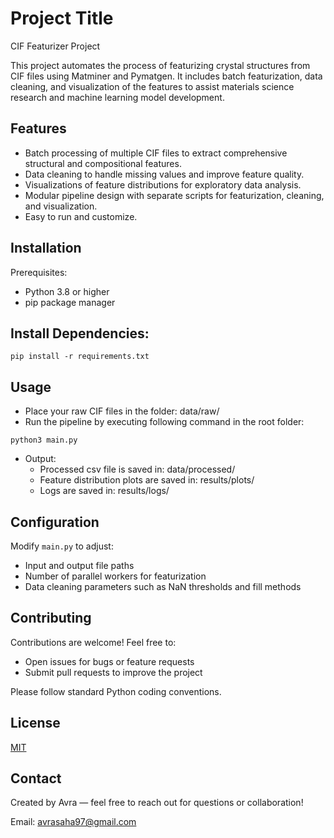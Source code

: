 # Project Title

CIF Featurizer Project

This project automates the process of featurizing crystal structures from CIF files using Matminer and Pymatgen. It includes batch featurization, data cleaning, and visualization of the features to assist materials science research and machine learning model development.




## Features

- Batch processing of multiple CIF files to extract comprehensive structural and compositional features.
- Data cleaning to handle missing values and improve feature quality.
- Visualizations of feature distributions for exploratory data analysis.
- Modular pipeline design with separate scripts for featurization, cleaning, and visualization.
- Easy to run and customize.


## Installation
Prerequisites:

- Python 3.8 or higher
- pip package manager

## Install Dependencies:

```
pip install -r requirements.txt

``` 
## Usage

- Place your raw CIF files in the folder: data/raw/
- Run the pipeline by executing following command in the root folder:
```
python3 main.py

``` 
- Output:
   - Processed csv file is saved in: data/processed/
   - Feature distribution plots are saved in: results/plots/
   - Logs are saved in: results/logs/

## Configuration
Modify `main.py` to adjust:
- Input and output file paths
- Number of parallel workers for featurization
- Data cleaning parameters such as NaN thresholds and fill methods



## Contributing
Contributions are welcome! Feel free to:
- Open issues for bugs or feature requests
- Submit pull requests to improve the project

Please follow standard Python coding conventions.

## License

[MIT](https://choosealicense.com/licenses/mit/)

## Contact
Created by Avra — feel free to reach out for questions or collaboration!

Email: avrasaha97@gmail.com

